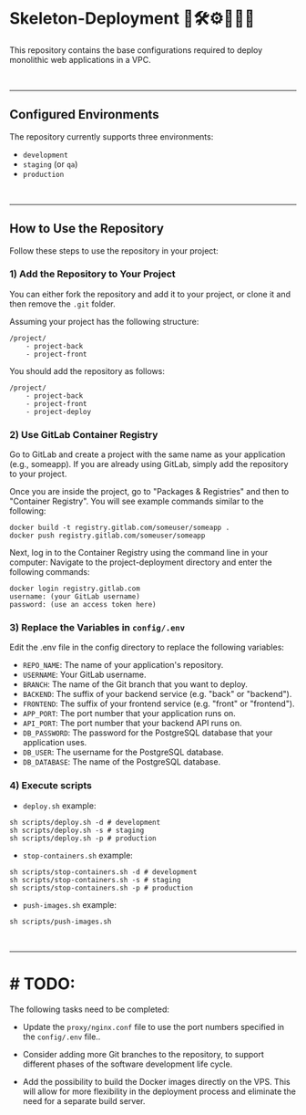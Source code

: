 # Skeleton-Deployment 🚀🛠️⚙️🧑🏻‍💻

This repository contains the base configurations required to deploy monolithic web applications in a VPC.

<br/>
<hr/>

## Configured Environments

The repository currently supports three environments:

- `development`
- `staging` (or `qa`)
- `production`

<br/>
<hr/>

## How to Use the Repository

Follow these steps to use the repository in your project:

### 1) Add the Repository to Your Project

You can either fork the repository and add it to your project, or clone it and then remove the `.git` folder.

Assuming your project has the following structure:

```
/project/
    - project-back
    - project-front
```

You should add the repository as follows:

```
/project/
    - project-back
    - project-front
    - project-deploy
```

### 2) Use GitLab Container Registry

Go to GitLab and create a project with the same name as your application (e.g., someapp). If you are already using GitLab, simply add the repository to your project.

Once you are inside the project, go to "Packages & Registries" and then to "Container Registry". You will see example commands similar to the following:

```
docker build -t registry.gitlab.com/someuser/someapp .
docker push registry.gitlab.com/someuser/someapp
```

Next, log in to the Container Registry using the command line in your computer:
Navigate to the project-deployment directory and enter the following commands:

```
docker login registry.gitlab.com
username: (your GitLab username)
password: (use an access token here)
```

### 3) Replace the Variables in `config/.env`

Edit the .env file in the config directory to replace the following variables:

- `REPO_NAME`: The name of your application's repository.
- `USERNAME`: Your GitLab username.
- `BRANCH`: The name of the Git branch that you want to deploy.
- `BACKEND`: The suffix of your backend service (e.g. "back" or "backend").
- `FRONTEND`: The suffix of your frontend service (e.g. "front" or "frontend").
- `APP_PORT`: The port number that your application runs on.
- `API_PORT`: The port number that your backend API runs on.
- `DB_PASSWORD`: The password for the PostgreSQL database that your application uses.
- `DB_USER`: The username for the PostgreSQL database.
- `DB_DATABASE`: The name of the PostgreSQL database.

### 4) Execute scripts

- `deploy.sh` example:

```shell
sh scripts/deploy.sh -d # development
sh scripts/deploy.sh -s # staging
sh scripts/deploy.sh -p # production
```

- `stop-containers.sh` example:

```shell
sh scripts/stop-containers.sh -d # development
sh scripts/stop-containers.sh -s # staging
sh scripts/stop-containers.sh -p # production
```

- `push-images.sh` example:

```shell
sh scripts/push-images.sh
```

<br/>
<hr/>

# # TODO:

The following tasks need to be completed:

- Update the `proxy/nginx.conf` file to use the port numbers specified in the `config/.env` file..

- Consider adding more Git branches to the repository, to support different phases of the software development life cycle.

- Add the possibility to build the Docker images directly on the VPS. This will allow for more flexibility in the deployment process and eliminate the need for a separate build server.
